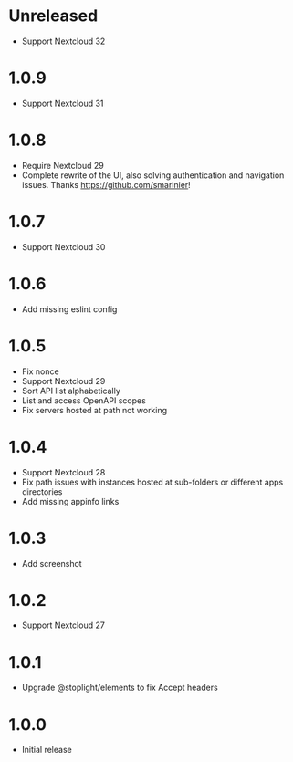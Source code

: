 <!--
SPDX-FileCopyrightText: 2023 Kate Döen <kate.doeen@nextcloud.com>
SPDX-License-Identifier: CC0-1.0
-->
# Unreleased
- Support Nextcloud 32

# 1.0.9
- Support Nextcloud 31

# 1.0.8
- Require Nextcloud 29
- Complete rewrite of the UI, also solving authentication and navigation issues. Thanks https://github.com/smarinier!

# 1.0.7
- Support Nextcloud 30

# 1.0.6
- Add missing eslint config

# 1.0.5
- Fix nonce
- Support Nextcloud 29
- Sort API list alphabetically
- List and access OpenAPI scopes
- Fix servers hosted at path not working

# 1.0.4
- Support Nextcloud 28
- Fix path issues with instances hosted at sub-folders or different apps directories
- Add missing appinfo links

# 1.0.3
- Add screenshot

# 1.0.2
- Support Nextcloud 27

# 1.0.1
- Upgrade @stoplight/elements to fix Accept headers

# 1.0.0
- Initial release
